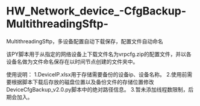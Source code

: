 # HW_Network_device_-CfgBackup-MultithreadingSftp-
MultithreadingSftp，多设备配置自动下载保存，配置文件自动命名

该PY脚本用于从指定的网络设备上下载文件名为vrpcfg.zip的配置文件，并以各设备名做为文件命名保存在以时间节点创建的文件夹中。

使用说明：
  1.DeviceIP.xlsx用于存储需要备份的设备ip、设备名称。
  2.使用前需要根据脚本下载后存放的磁盘位置以及备份文件的存储位置修改DeviceCfgBackup_v2.0.py脚本中的绝对路径信息。
  3.暂未添加线程数限制，后期会加入。
